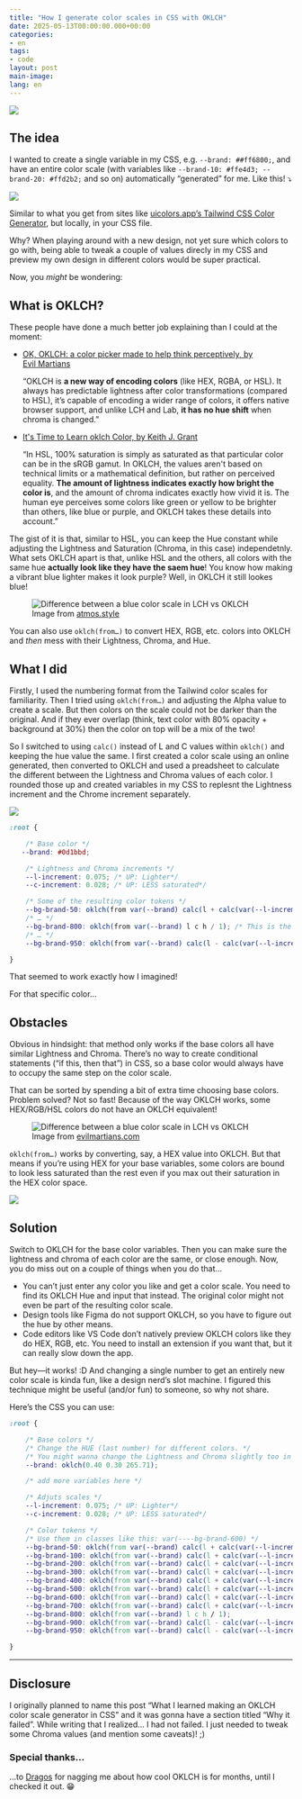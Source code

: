 ```yaml
---
title: "How I generate color scales in CSS with OKLCH"
date: 2025-05-13T00:00:00.000+00:00
categories:
- en
tags:
- code
layout: post
main-image: 
lang: en
---
```


![](/assets/anna-color-scale-css.webp)

## The idea

I wanted to create a single variable in my CSS, e.g. `--brand: ##ff6800;`, and have an entire color scale (with variables like `--brand-10: #ffe4d3; --brand-20: #ffd2b2;` and so on) automatically “generated” for me. Like this! ⤵︎

![](/assets/color-scale-example.webp)

Similar to what you get from sites like [uicolors.app’s Tailwind CSS Color Generator](https://uicolors.app/generate), but locally, in your CSS file. 

Why? When playing around with a new design, not yet sure which colors to go with, being able to tweak a couple of values direcly in my CSS and preview my own design in different colors would be super practical.

Now, you *might* be wondering:

## What is OKLCH?

These people have done a much better job explaining than I could at the moment:

- [OK, OKLCH: a color picker made to help think perceptively, by Evil&nbsp;Martians](https://evilmartians.com/chronicles/oklch-a-color-picker-made-to-help-think-perceptively)

    “OKLCH is **a new way of encoding colors** (like HEX, RGBA, or HSL). It always has predictable lightness after color transformations (compared to HSL), it’s capable of encoding a wider range of colors, it offers native browser support, and unlike LCH and Lab, **it has no hue shift** when chroma is&nbsp;changed.”

- [It's Time to Learn oklch Color, by Keith J. Grant](https://keithjgrant.com/posts/2023/04/its-time-to-learn-oklch-color/)

    “In HSL, 100% saturation is simply as saturated as that particular color can be in the sRGB gamut. In OKLCH, the values aren't based on technical limits or a mathematical definition, but rather on perceived equality. **The amount of lightness indicates exactly how bright the color is**, and the amount of chroma indicates exactly how vivid it is. The human eye perceives some colors like green or yellow to be brighter than others, like blue or purple, and OKLCH takes these details into account.”

The gist of it is that, similar to HSL, you can keep the Hue constant while adjusting the Lightness and Saturation (Chroma, in this case) independetnly. What sets OKLCH apart is that, unlike HSL and the others, all colors with the same hue **actually look like they have the saem hue**! You know how making a vibrant blue lighter makes it look purple? Well, in OKLCH it still lookes blue! 

<figure>
  <img
    src="/assets/blue-hue-difference-atmos.webp"
    alt="Difference between a blue color scale in LCH vs OKLCH" />
  <figcaption>Image from <a href="https://atmos.style/blog/lch-vs-oklch">atmos.style</a></figcaption>
</figure>

You can also use `oklch(from…)` to convert HEX, RGB, etc. colors into OKLCH and *then* mess with their Lightness, Chroma, and Hue.

## What I did

Firstly, I used the numbering format from the Tailwind color scales for familiarity.
Then I tried using `oklch(from…)` and adjusting the Alpha value to create a scale. But then colors on the scale could not be darker than the original. And if they ever overlap (think, text color with 80% opacity + background at 30%) then the color on top will be a mix of the two!

So I switched to using `calc()` instead of L and C values within `oklch()` and keeping the hue value the same.
I first created a color scale using an online generated, then converted to OKLCH and used a preadsheet to calculate the different between the Lightness and Chroma values of each color. I rounded those up and created variables in my CSS to replesnt the Lightness increment and the Chrome increment separately.

![](/assets/color-scale-excel.webp)

```scss
:root {

    /* Base color */
   --brand: #0d1bbd;

    /* Lightness and Chroma increments */
    --l-increment: 0.075; /* UP: Lighter*/
    --c-increment: 0.028; /* UP: LESS saturated*/

    /* Some of the resulting color tokens */
    --bg-brand-50: oklch(from var(--brand) calc(l + calc(var(--l-increment) * 8)) calc(c - calc(var(--c-increment) * 8)) h / 1);
    /* … */
    --bg-brand-800: oklch(from var(--brand) l c h / 1); /* This is the base color */
    /* … */
    --bg-brand-950: oklch(from var(--brand) calc(l - calc(var(--l-increment) * 2)) calc(c - calc(var(--c-increment) * 2)) h / 1);

}
```

That seemed to work exactly how I imagined! 

For that specific color…

## Obstacles

Obvious in hindsight: that method only works if the base colors all have similar Lightness and Chroma. There’s no way to create conditional statements (“if this, then that”) in CSS, so a base color would always have to occupy the same step on the color scale.

That can be sorted by spending a bit of extra time choosing base colors. Problem solved? Not so fast! Because of the way OKLCH works, some HEX/RGB/HSL colors do not have an OKLCH equivalent!

<figure> 
    <img src="/assets/hsl-vs-oklch.webp" alt="Difference between a blue color scale in LCH vs OKLCH" /> 
    <figcaption>
        Image from <a href="https://evilmartians.com/chronicles/oklch-a-color-picker-made-to-help-think-perceptively">evilmartians.com</a>
    </figcaption> 
</figure>

`oklch(from…)` works by converting, say, a HEX value into OKLCH. But that means if you’re using HEX for your base variables, some colors are bound to look less saturated than the rest even if you max out their saturation in the HEX color space.

![](/assets/color-scale-saturation.webp)

## Solution

Switch to OKLCH for the base color variables. Then you can make sure the lightness and chroma of each color are the same, or close enough. Now, you do miss out on a couple of things when you do that…

- You can’t just enter any color you like and get a color scale. You need to find its OKLCH Hue and input that instead. The original color might not even be part of the resulting color scale.
- Design tools like Figma do not support OKLCH, so you have to figure out the hue by other means.
- Code editors like VS Code don’t natively preview OKLCH colors like they do HEX, RGB, etc. You need to install an extension if you want that, but it can really slow down the app.

But hey—it works! :D And changing a single number to get an entirely new color scale is kinda fun, like a design nerd’s slot machine. I figured this technique might be useful (and/or fun) to someone, so why not share.

Here’s the CSS you can use:

```css
:root {

    /* Base colors */
    /* Change the HUE (last number) for different colors. */
    /* You might wanna change the Lightness and Chroma slightly too in some cases. */
    --brand: oklch(0.40 0.30 265.71);

    /* add more variables here */

    /* Adjuts scales */
    --l-increment: 0.075; /* UP: Lighter*/
    --c-increment: 0.028; /* UP: LESS saturated*/

    /* Color tokens */
    /* Use them in classes like this: var(----bg-brand-600) */
    --bg-brand-50: oklch(from var(--brand) calc(l + calc(var(--l-increment) * 8)) calc(c - calc(var(--c-increment) * 8)) h / 1);
    --bg-brand-100: oklch(from var(--brand) calc(l + calc(var(--l-increment) * 7)) calc(c - calc(var(--c-increment) * 7)) h / 1);
    --bg-brand-200: oklch(from var(--brand) calc(l + calc(var(--l-increment) * 6)) calc(c - calc(var(--c-increment) * 6)) h / 1);
    --bg-brand-300: oklch(from var(--brand) calc(l + calc(var(--l-increment) * 5)) calc(c - calc(var(--c-increment) * 5)) h / 1);
    --bg-brand-400: oklch(from var(--brand) calc(l + calc(var(--l-increment) * 4)) calc(c - calc(var(--c-increment) * 4)) h / 1);
    --bg-brand-500: oklch(from var(--brand) calc(l + calc(var(--l-increment) * 3)) calc(c - calc(var(--c-increment) * 3)) h / 1);
    --bg-brand-600: oklch(from var(--brand) calc(l + calc(var(--l-increment) * 2)) calc(c - calc(var(--c-increment) * 2)) h / 1);
    --bg-brand-700: oklch(from var(--brand) calc(l + calc(var(--l-increment) * 1)) calc(c - calc(var(--c-increment) * 1)) h / 1);
    --bg-brand-800: oklch(from var(--brand) l c h / 1);
    --bg-brand-900: oklch(from var(--brand) calc(l - calc(var(--l-increment) * 1)) calc(c - calc(var(--c-increment) * 1)) h / 1);
    --bg-brand-950: oklch(from var(--brand) calc(l - calc(var(--l-increment) * 2)) calc(c - calc(var(--c-increment) * 2)) h / 1);

}
```

---

## Disclosure 
I originally planned to name this post “What I learned making an OKLCH color scale generator in CSS” and it was gonna have a section titled “Why it failed”. While writing that I realized… I had not failed. I just needed to tweak some Chroma values (and mention some caveats)! ;)

### Special thanks…
…to [Dragos](https://github.com/dragos-efy/efy) for nagging me about how cool OKLCH is for months, until I checked it out. 😁